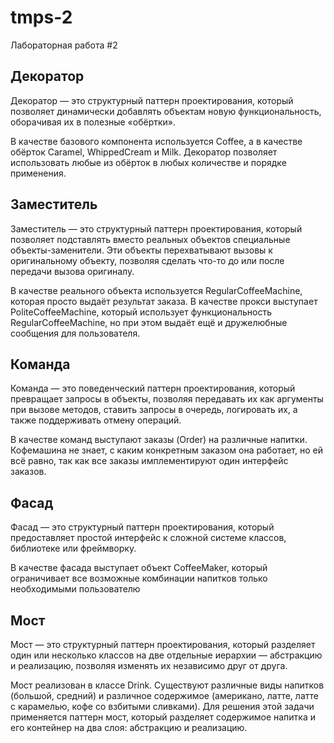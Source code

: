 # tmps-2
Лабораторная работа #2

## Декоратор
Декоратор — это структурный паттерн проектирования, который позволяет динамически добавлять объектам новую функциональность, оборачивая их в полезные «обёртки».

В качестве базового компонента используется Coffee, а в качестве обёрток Caramel, WhippedCream и Milk. Декоратор позволяет использовать любые из обёрток в любых количестве и порядке применения.

## Заместитель
Заместитель — это структурный паттерн проектирования, который позволяет подставлять вместо реальных объектов специальные объекты-заменители. Эти объекты перехватывают вызовы к оригинальному объекту, позволяя сделать что-то до или после передачи вызова оригиналу.

В качестве реального объекта используется RegularCoffeeMachine, которая просто выдаёт результат заказа.
В качестве прокси выступает PoliteCoffeeMachine, который использует функциональность RegularCoffeeMachine, но при этом выдаёт ещё и дружелюбные сообщения для пользователя.

## Команда
Команда — это поведенческий паттерн проектирования, который превращает запросы в объекты, позволяя передавать их как аргументы при вызове методов, ставить запросы в очередь, логировать их, а также поддерживать отмену операций.

В качестве команд выступают заказы (Order) на различные напитки. Кофемашина не знает, с каким конкретным заказом она работает, но ей всё равно, так как все заказы имплементируют один интерфейс заказов.

## Фасад
Фасад — это структурный паттерн проектирования, который предоставляет простой интерфейс к сложной системе классов, библиотеке или фреймворку.

В качестве фасада выступает объект CoffeeMaker, который ограничивает все возможные комбинации напитков только необходимыми пользователю

## Мост
Мост — это структурный паттерн проектирования, который разделяет один или несколько классов на две отдельные иерархии — абстракцию и реализацию, позволяя изменять их независимо друг от друга.

Мост реализован в классе Drink. Существуют различные виды напитков (большой, средний) и различное содержимое (американо, латте, латте с карамелью, кофе со взбитыми сливками).
Для решения этой задачи применяется паттерн мост, который разделяет содержимое напитка и его контейнер на два слоя: абстракцию и реализацию.